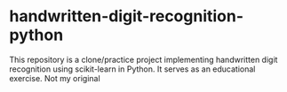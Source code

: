 # handwritten-digit-recognition-python
This repository is a clone/practice project implementing handwritten digit recognition using scikit-learn in Python. It serves as an educational exercise. Not my original
